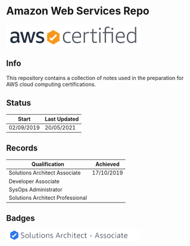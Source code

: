 # Amazon Web Services Repo

![aws certified](assets/aws-certified-logo_color-horz_360x60.png)

## Info

This repository contains a collection of notes used in the preparation for AWS cloud computing certifications.


## Status

| Start | Last Updated |
|-------| ------------ |
| 02/09/2019 | 20/05/2021 |

## Records

| Qualification | Achieved | 
|---------------|------|
| Solutions Architect Associate | 17/10/2019 |
| Developer Associate | |
| SysOps Administrator | |
| Solutions Architect Professional | |

## Badges

![aws saa-certified](assets/solutions-architect-associate-tag_360x32.png) 